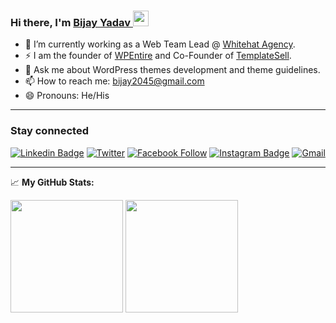 ### Hi there, I'm <a href="https://www.bijayyadav.com.np/" target="_blank">Bijay Yadav </a> <img src="https://media.giphy.com/media/hvRJCLFzcasrR4ia7z/giphy.gif" width="25px">

- 🔭 I’m currently working as a Web Team Lead @ [Whitehat Agency](https://www.whitehatagency.com.au/).
- ⚡ I am the founder of [WPEntire](https://www.wpentire.com) and Co-Founder of [TemplateSell](https://www.templatesell.com).
- 💬 Ask me about WordPress themes development and theme guidelines.
- 📫 How to reach me: bijay2045@gmail.com
- 😄 Pronouns: He/His

<hr>

### Stay connected 
[![Linkedin Badge](https://img.shields.io/badge/-LinkedIn-0e76a8?style=flat-square&logo=Linkedin&logoColor=white)](https://www.linkedin.com/in/bijayyadav/) 
[![Twitter](https://img.shields.io/badge/%20-Twitter-black?color=14171A&labelColor=000&logo=twitter&logoColor=fff)](https://twitter.com/Bijayyadavnp) 
[![Facebook Follow](https://img.shields.io/badge/%20-Facebook-black?color=14171A&labelColor=1976d2&logo=facebook&logoColor=ffffff)](https://www.facebook.com/bijayvictory) 
[![Instagram Badge](https://img.shields.io/badge/-Instagram-e4405f?style=flat-square&logo=Instagram&logoColor=white)](https://instagram.com/bijayvictory/)
[![Gmail](https://img.shields.io/badge/%20-@Email-black?color=14171A&labelColor=D44638&logo=gmail&logoColor=fff)](mailto:bijay2045@gmail.com) 

<hr>

📈 **My GitHub Stats:**

<p>
<img height="180em" src="https://github-readme-stats.vercel.app/api?username=kafleg&show_icons=true&hide_border=true&&count_private=true&include_all_commits=true" />
  <img height="180em" src="https://github-readme-stats.vercel.app/api/top-langs/?username=bijayyadav&exclude_repo=KNN-Image-Classification&show_icons=true&hide_border=true&layout=compact&langs_count=8"/>
</p>
